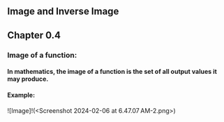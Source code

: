 ## Image and Inverse Image 
## Chapter 0.4

### Image of a function:
#### In mathematics, the image of a function is the set of all output values it may produce.
#### Example:
![Image]!(<Screenshot 2024-02-06 at 6.47.07 AM-2.png>)

